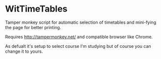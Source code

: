 WitTimeTables
=============

Tamper monkey script for automatic selection of timetables and mini-fying the page for better printing.

Requires http://tampermonkey.net/ and compatible browser like Chrome.

As defualt it's setup to select course I'm studying but of course you can change it to yours.
